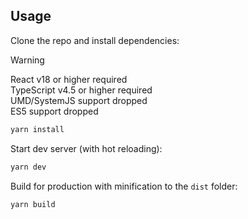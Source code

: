 ## Usage

Clone the repo and install dependencies:

> [!warning] 
> React v18 or higher required   
> TypeScript v4.5 or higher required     
> UMD/SystemJS support dropped    
> ES5 support dropped   

```bash
yarn install
```

Start dev server (with hot reloading):

```bash
yarn dev
```

Build for production with minification to the `dist` folder:

```bash
yarn build
```